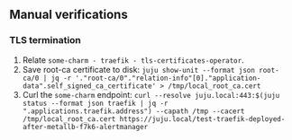 ## Manual verifications

### TLS termination
1. Relate `some-charm - traefik - tls-certificates-operator`.
2. Save root-ca certificate to disk:
   `juju show-unit --format json root-ca/0 | jq -r '."root-ca/0"."relation-info"[0]."application-data".self_signed_ca_certificate' > /tmp/local_root_ca.cert`
3. Curl the `some-charm` endpoint:
   `curl --resolve juju.local:443:$(juju status --format json traefik | jq -r ".applications.traefik.address") --capath /tmp --cacert /tmp/local_root_ca.cert https://juju.local/test-traefik-deployed-after-metallb-f7k6-alertmanager`

